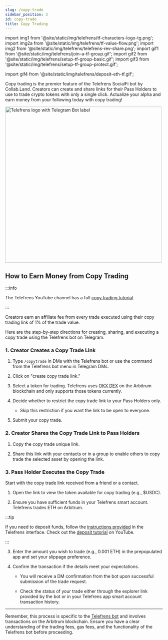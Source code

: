 ```yaml
---
slug: /copy-trade
sidebar_position: 3
id: copy-trade
title: Copy Trading
---
```


import img1 from '@site/static/img/telefrens/tf-characters-logo-tg.png';
import img2a from '@site/static/img/telefrens/tf-value-flow.png';
import img2 from '@site/static/img/telefrens/telefrens-rev-share.png';
import gif1 from '@site/static/img/telefrens/join-a-tf-group.gif';
import gif2 from '@site/static/img/telefrens/setup-tf-group-basic.gif';
import gif3 from '@site/static/img/telefrens/setup-tf-group-protect.gif';

import gif4 from '@site/static/img/telefrens/deposit-eth-tf.gif';

Copy trading is the premier feature of the Telefrens SocialFi bot by Collab.Land. Creators can create and share links for their Pass Holders to use to trade crypto tokens with only a single click. Actualize your alpha and earn money from your following today with copy trading!

  <div class="text--center">
    <img  src={img1} alt="Telefrens logo with Telegram Bot label" width="500" />
  </div>

<!-- ## Copy Trading-->

## How to Earn Money from Copy Trading

:::info

The Telefrens YouTube channel has a full [copy trading tutorial](https://www.youtube.com/channel/UCfamuU907X7xSr5WV2cs5Ug).

:::

Creators earn an affiliate fee from every trade executed using their copy trading link of 1% of the trade value.

Here are the step-by-step directions for creating, sharing, and executing a copy trade using the Telefrens bot on Telegram.

### 1. Creator Creates a Copy Trade Link

1. Type `/copytrade` in DMs with the Telefrens bot or use the command from the Telefrens bot menu in Telegram DMs.

2. Click on "create copy trade link."

3. Select a token for trading. Telefrens uses [OKX DEX](https://www.okx.com/web3/build/docs/build-dapp/api-asset-get-all-coins) on the Arbitrum blockchain and only supports those tokens currently.

4. Decide whether to restrict the copy trade link to your Pass Holders only.
  
    - Skip this restriction if you want the link to be open to everyone.

5. Submit your copy trade.

### 2. Creator Shares the Copy Trade Link to Pass Holders

1. Copy the copy trade unique link.

2. Share this link with your contacts or in a group to enable others to copy trade the selected asset by opening the link.

### 3. Pass Holder Executes the Copy Trade

Start with the copy trade link received from a friend or a contact.

1. Open the link to view the token available for copy trading (e.g., $USDC).

2. Ensure you have sufficient funds in your Telefrens smart account. Telefrens trades ETH on Arbitrum.

:::tip

If you need to deposit funds, follow the [instructions provided](./intro#deposit-eth-to-your-smart-account-on-arbitrum-one) in the Telefrens interface. Check out the [deposit tutorial](https://www.youtube.com/channel/UCmyt5i7JmBPd03r2eJ-EaMA) on YouTube.

:::

3. Enter the amount you wish to trade (e.g., 0.001 ETH) in the prepopulated app and set your slippage preference.

4. Confirm the transaction if the details meet your expectations.

    - You will receive a DM confirmation from the bot upon successful submission of the trade request.

    - Check the status of your trade either through the explorer link provided by the bot or in your Telefrens app smart account transaction history.

---

Remember, this process is specific to the [Telefrens bot](./intro) and involves transactions on the Arbitrum blockchain. Ensure you have a clear understanding of the trading fees, gas fees, and the functionality of the Telefrens bot before proceeding.
